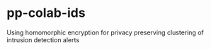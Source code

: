 # pp-colab-ids
Using homomorphic encryption for privacy preserving clustering of intrusion detection alerts
